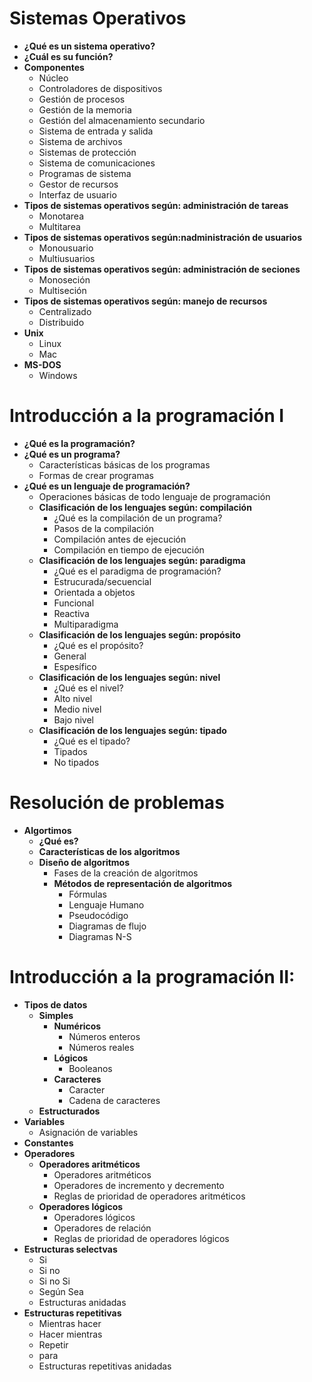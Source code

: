 # Sistemas Operativos
* **¿Qué es un sistema operativo?**
* **¿Cuál es su función?**
* **Componentes**
    * Núcleo
    * Controladores de dispositivos
    * Gestión de procesos
    * Gestión de la memoria
    * Gestión del almacenamiento secundario
    * Sistema de entrada y salida
    * Sistema de archivos
    * Sistemas de protección
    * Sistema de comunicaciones
    * Programas de sistema
    * Gestor de recursos
    * Interfaz de usuario
* **Tipos de sistemas operativos según: administración de tareas**
    * Monotarea
    * Multitarea
* **Tipos de sistemas operativos según:nadministración de usuarios**
    * Monousuario
    * Multiusuarios
* **Tipos de sistemas operativos según: administración de seciones**
    * Monoseción
    * Multiseción
* **Tipos de sistemas operativos según: manejo de recursos**
    * Centralizado
    * Distribuido
* **Unix**
    * Linux
    * Mac
* **MS-DOS**
    * Windows

# Introducción a la programación I
* **¿Qué es la programación?**
* **¿Qué es un programa?**
    * Características básicas de los programas
    * Formas de crear programas
* **¿Qué es un lenguaje de programación?**
    * Operaciones básicas de todo lenguaje de programación
    * **Clasificación de los lenguajes según: compilación**
        * ¿Qué es la compilación de un programa?
        * Pasos de la compilación
        * Compilación antes de ejecución
        * Compilación en tiempo de ejecución
    * **Clasificación de los lenguajes según: paradigma**
        * ¿Qué es el paradigma de programación?
        * Estrucurada/secuencial
        * Orientada a objetos
        * Funcional
        * Reactiva
        * Multiparadigma
    * **Clasificación de los lenguajes según: propósito**
        * ¿Qué es el propósito?
        * General
        * Espesífico
    * **Clasificación de los lenguajes según: nivel**
        * ¿Qué es el nivel?
        * Alto nivel
        * Medio nivel
        * Bajo nivel
    * **Clasificación de los lenguajes según: tipado**
        * ¿Qué es el tipado?
        * Tipados
        * No tipados

# Resolución de problemas
* **Algortimos**
    * **¿Qué es?**
    * **Características de los algoritmos**
    * **Diseño de algoritmos**
        * Fases de la creación de algoritmos
        * **Métodos de representación de algoritmos**
            * Fórmulas
            * Lenguaje Humano
            * Pseudocódigo
            * Diagramas de flujo
            * Diagramas N-S

# Introducción a la programación II:
* **Tipos de datos**
    * **Simples**
        * **Numéricos**
            * Números enteros
            * Números reales
        * **Lógicos**
            * Booleanos
        * **Caracteres**
            * Caracter
            * Cadena de caracteres
    * **Estructurados**
* **Variables**
    * Asignación de variables
* **Constantes**
* **Operadores**
    * **Operadores aritméticos**
        * Operadores aritméticos
        * Operadores de incremento y decremento
        * Reglas de prioridad de operadores aritméticos
    * **Operadores lógicos**
        * Operadores lógicos
        * Operadores de relación
        * Reglas de prioridad de operadores lógicos
* **Estructuras selectvas**
  * Si
  * Si no
  * Si no Si
  * Según Sea
  * Estructuras anidadas
* **Estructuras repetitivas**
  * Mientras hacer
  * Hacer mientras
  * Repetir
  * para
  * Estructuras repetitivas anidadas
